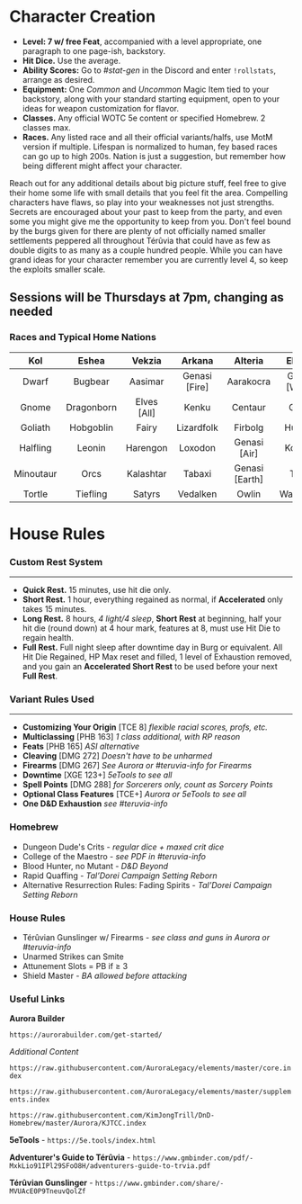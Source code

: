 # Character Creation
* **Level: 7 w/ free Feat**, accompanied with a level appropriate, one paragraph to one page-ish, backstory.
* **Hit Dice.** Use the average.
* **Ability Scores:** Go to *#stat-gen* in the Discord and enter `!rollstats`, arrange as desired.
* **Equipment:** One *Common* and *Uncommon* Magic Item tied to your backstory, along with your standard starting equipment, open to your ideas for weapon customization for flavor.
* **Classes.** Any official WOTC 5e content or specified Homebrew. 2 classes max.
* **Races.** Any listed race and all their official variants/halfs, use MotM version if multiple. Lifespan is normalized to human, fey based races can go up to high 200s. Nation is just a suggestion, but remember how being different might affect your character.

Reach out for any additional details about big picture stuff, feel free to give their home some life with small details that you feel fit the area. Compelling characters have flaws, so play into your weaknesses not just strengths. Secrets are encouraged about your past to keep from the party, and even some you might give me the opportunity to keep from you. Don't feel bound by the burgs given for there are plenty of not officially named smaller settlements peppered all throughout Térûvia that could have as few as double digits to as many as a couple hundred people. While you can have grand ideas for your character remember you are currently level 4, so keep the exploits smaller scale.


## Sessions will be Thursdays at 7pm, changing as needed

### Races and Typical Home Nations

Kol|Eshea|Vekzia|Arkana|Alteria|Ebroria|Charbotia|Modifications|
|:---:|:---:|:---:|:---:|:---:|:---:|:---:|:---:
Dwarf|Bugbear|Aasimar|Genasi [Fire]|Aarakocra|Genasi [Water] | *Devout Religious* |Changeling
Gnome|Dragonborn|Elves [All]|Kenku|Centaur|Grung||Custom
Goliath|Hobgoblin|Fairy|Lizardfolk|Firbolg|Humans|	|Dhampir
Halfling|Leonin|Harengon|Loxodon|Genasi [Air]|Kobolds| |Hexblood
Minoutaur|Orcs|Kalashtar|Tabaxi|Genasi [Earth]|Triton| |Reborn
Tortle|Tiefling|Satyrs|Vedalken|Owlin|Warforged| |Shifter

# House Rules


### Custom Rest System
_____
- **Quick Rest.** 15 minutes, use hit die only.
- **Short Rest.** 1 hour, everything regained as normal, if **Accelerated** only takes 15 minutes.
- **Long Rest.** 8 hours, *4 light/4 sleep*, **Short Rest** at beginning, half your hit die (round down) at 4 hour mark, features at 8, must use Hit Die to regain health.
- **Full Rest.** Full night sleep after downtime day in Burg or equivalent. All Hit Die Regained, HP Max reset and filled, 1 level of Exhaustion removed, and you gain an **Accelerated Short Rest** to be used before your next **Full Rest**.


### Variant Rules Used
___
- **Customizing Your Origin** [TCE 8] *flexible racial scores, profs, etc.*
- **Multiclassing** [PHB 163] *1 class additional, with RP reason*
- **Feats** [PHB 165] *ASI alternative*
- **Cleaving** [DMG 272] *Doesn't have to be unharmed*
- **Firearms** [DMG 267] *See Aurora or #teruvia-info for Firearms*
- **Downtime** [XGE 123+] *5eTools to see all*
- **Spell Points** [DMG 288] *for Sorcerers only, count as Sorcery Points*
- **Optional Class Features** [TCE+] *Aurora or 5eTools to see all*
- **One D&D Exhaustion** *see #teruvia-info*

### Homebrew
* Dungeon Dude's Crits - *regular dice + maxed crit dice*
* College of the Maestro - *see PDF in #teruvia-info*
* Blood Hunter, no Mutant - *D&D Beyond*
* Rapid Quaffing - *Tal’Dorei Campaign Setting Reborn*
* Alternative Resurrection Rules: Fading Spirits - *Tal’Dorei Campaign Setting Reborn*

### House Rules
* Térûvian Gunslinger w/ Firearms - *see class and guns in Aurora or #teruvia-info*
* Unarmed Strikes can Smite
* Attunement Slots = PB if ≥ 3
* Shield Master - *BA allowed before attacking*


### Useful Links

**Aurora Builder**

`https://aurorabuilder.com/get-started/`

*Additional Content*

`https://raw.githubusercontent.com/AuroraLegacy/elements/master/core.index`

`https://raw.githubusercontent.com/AuroraLegacy/elements/master/supplements.index`

`https://raw.githubusercontent.com/KimJongTrill/DnD-Homebrew/master/Aurora/KJTCC.index`

**5eTools** - `https://5e.tools/index.html`

**Adventurer's Guide to Térûvia** - `https://www.gmbinder.com/pdf/-MxkLio91IPl29SFoO8H/adventurers-guide-to-trvia.pdf`

**Térûvian Gunslinger** - `https://www.gmbinder.com/share/-MVUAcE0P9TneuvQolZf`
